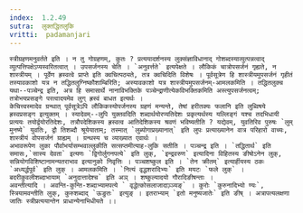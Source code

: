 ```yaml
---
index:  1.2.49
sutra:  लुक्तद्धितलुकि
vritti:  padamanjari
---
```


	स्त्रीग्रहणमनुवर्तते इति । न तु गोग्रहणम्, कुतः ? प्रत्ययादर्शनस्य लुक्संज्ञाविधानाद् गोशब्दस्याव्युत्पन्नत्वाद् व्युत्पत्तिपक्षेऽप्यस्वरितत्वात् । उपसर्जनस्य चेति । `अनुवर्त्तते` इत्यपेक्षते । लौकिकं चात्रोपसर्जनं गृह्यते, न शास्त्रीयम् । पूर्वेण ह्रस्वत्वे प्राप्ते इति क्वचित्पठ्यते, तत्र क्वचिदिति विशेषः । पूर्वसूत्रेण हि शास्त्रीयमुपसर्जनं गृहीतं तस्यावकाशो यत्र न तद्धितलुग्निष्कौशाम्बिरिति; अस्यावकाशो यत्र शास्त्रीयमुपसर्जनम्-आमलकमिति । तद्धितलुक्च यथा--पञ्चेन्द्र इति, अत्र हि समासार्थे नानाविभक्तिके पञ्चेन्द्राणीत्येकविभक्तिकमिति अस्त्युपसर्जनत्वम्; तत्रोभयप्रसङ्गे परत्वादयमेव लुग् ह्रस्वं बाधत इत्यर्थः ।
	केचित्त्वस्मादेव ग्रन्थात् पूर्वसूत्रेऽपि लौकिकस्योपर्जनस्य ग्रहणं मन्यन्ते, तेषां हरीतक्यः फलानि इति लुब्विषये ह्रस्वप्रसङ्ग इत्युक्तम् । स्यादेवम्--लुपि युक्तवदिति शब्दार्थयोरप्यतिदेशः प्रकृत्यर्थस्य यल्लिङ्गं यश्च तदभिधायी प्रत्ययः तयोर्द्वयोरतिदेशः, तत्रौपदेशिकस्य ह्रस्वत्व आतिदेशिकस्य श्रवणं भविष्यतीति ? यद्येवम्, युवतिरिव पुरुषः `लुम् मुनष्ये` युवतिः, द्वौ तिशब्दौ श्रूयेयाताम्; तस्मात् `लुब्योगाप्रख्यानात्` इति लुपः प्रत्याख्यानेन वात्र परिहारो वाच्यः, शास्त्रीयं वोपसर्जनं ग्राह्यम् । ग्रन्थस्य च व्याख्यात एवार्थः ।
	अभावरूपेण लुका पौर्वाभर्यासम्भवाल्लुकीति सत्सप्तमीत्याह-लुकि सतीति । पञ्चन्द्र इति । `तद्धितार्थ` इति समासः,`सास्य देवता` इत्यणः `द्विगोर्लुगनपत्ये` इति लुक्, `इन्द्रवरुण` इत्यादिना विहितस्य ङीषोऽनेन लुक्, सन्नियोगविशिष्टानामन्यतराभाव इत्यानुको निवृत्तिः । पञ्चशष्कुल इति । `तेन क्रीतम्` इत्यार्हीयस्य ठकः `अध्यर्द्धपूर्व` इति लुक् । आमलकमिति । `नित्यं वृद्धशरादिभ्यः` इति मयटः `फले लुक्` । बदरीकुवलीशब्दाभायाम् `अनुदात्तादेश्च` इति अञ् । शष्कुल्यादयो गौरादिङीषन्ताः ।
	अवन्तीत्यादि । अवन्ति-कुन्ति-शब्दाभ्यामपत्ये ` वृद्धेत्कोसलाजादाञ़्ञ्यङ्` । कुरोः `कुरुनादिभ्यो ण्यः`, स्त्रियामवन्तीति लुक्, कुरुशब्दाद् `ऊङुतः` इत्युङ् । इतराभ्याम् `इतो मनुष्यजातेः` इति ङीष् । अत्रापत्यलक्षणा जातिः स्त्रीप्रत्ययान्तेन प्राधान्येनाभिधीयते ।।

